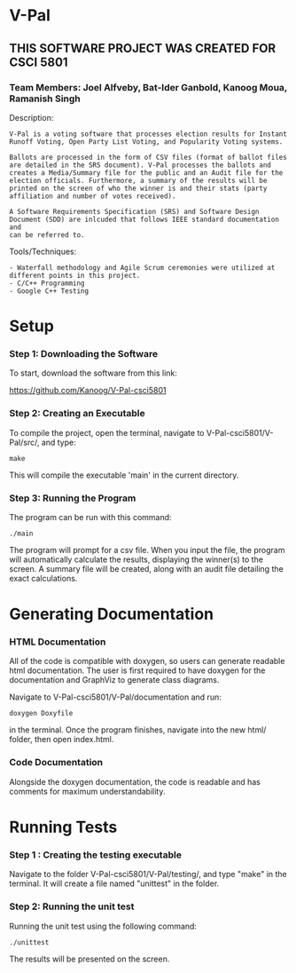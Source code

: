# V-Pal

## THIS SOFTWARE PROJECT WAS CREATED FOR CSCI 5801 

### Team Members: Joel Alfveby, Bat-Ider Ganbold, Kanoog Moua, Ramanish Singh

Description: 

    V-Pal is a voting software that processes election results for Instant Runoff Voting, Open Party List Voting, and Popularity Voting systems. 
    
    Ballots are processed in the form of CSV files (format of ballot files are detailed in the SRS document). V-Pal processes the ballots and creates a Media/Summary file for the public and an Audit file for the election officials. Furthermore, a summary of the results will be printed on the screen of who the winner is and their stats (party affiliation and number of votes received).

    A Software Requirements Specification (SRS) and Software Design Document (SDD) are inlcuded that follows IEEE standard documentation and 
    can be referred to.



Tools/Techniques:

    - Waterfall methodology and Agile Scrum ceremonies were utilized at different points in this project. 
    - C/C++ Programming
    - Google C++ Testing

# Setup

### Step 1: Downloading the Software

To start, download the software from this link:

https://github.com/Kanoog/V-Pal-csci5801

### Step 2: Creating an Executable

To compile the project, open the terminal, navigate to V-Pal-csci5801/V-Pal/src/, and
type:

```make```

This will compile the executable 'main' in the current directory.

### Step 3: Running the Program

The program can be run with this command:

```./main```

The program will prompt for a csv file. When you input the file, the program will
automatically calculate the results, displaying the winner(s) to the screen.
A summary file will be created, along with an audit file detailing
the exact calculations.

# Generating Documentation

### HTML Documentation

All of the code is compatible with doxygen, so users can generate readable html documentation. 
The user is first required to have doxygen for the documentation and GraphViz to generate class diagrams.

Navigate to V-Pal-csci5801/V-Pal/documentation and run:

```doxygen Doxyfile```

in the terminal. Once the program 
finishes, navigate into the new html/ folder, then open index.html.

### Code Documentation

Alongside the doxygen documentation, the code is readable and has comments for maximum understandability.

# Running Tests

### Step 1 : Creating the testing executable

Navigate to the folder V-Pal-csci5801/V-Pal/testing/, and type "make" in the terminal. It will create a file named "unittest" in the folder.

### Step 2: Running the unit test

Running the unit test using the following command: 

```./unittest```

The results will be presented on the screen. 
